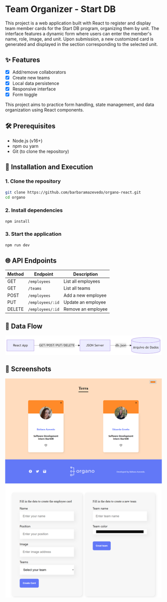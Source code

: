 # Team Organizer - Start DB

This project is a web application built with React to register and display team member cards for the Start DB program, organizing them by unit. The interface features a dynamic form where users can enter the member's name, role, image, and unit. Upon submission, a new customized card is generated and displayed in the section corresponding to the selected unit.

## ✨ Features

- [x] Add/remove collaborators
- [x] Create new teams
- [x] Local data persistence
- [x] Responsive interface
- [x] Form toggle

This project aims to practice form handling, state management, and data organization using React components.

## 🛠 Prerequisites

- Node.js (v16+)
- npm ou yarn
- Git (to clone the repository)

## 🚀 Installation and Execution

### 1. Clone the repository
```bash
git clone https://github.com/barbaramazevedo/organo-react.git
cd organo
```
### 2. Install dependencies
```bash
npm install
```
### 3. Start the application
```bash
npm run dev
```
## 🌐 API Endpoints

| Method  | Endpoint            | Description                     |
|---------|---------------------|---------------------------------|
| GET     | `/employees`        | List all employees              |
| GET     | `/teams`            | List all teams                  |
| POST    | `/employees`        | Add a new employee              |
| PUT     | `/employees/:id`    | Update an employee              |
| DELETE  | `/employees/:id`    | Remove an employee              |

## 🔄 Data Flow

![Data Flow](/public/images/data_flow.png)


## 📸 Screenshots

![Formulário](/public/images/Cards_Employees.png)
![Tela Principal](/public/images/form.png) 




